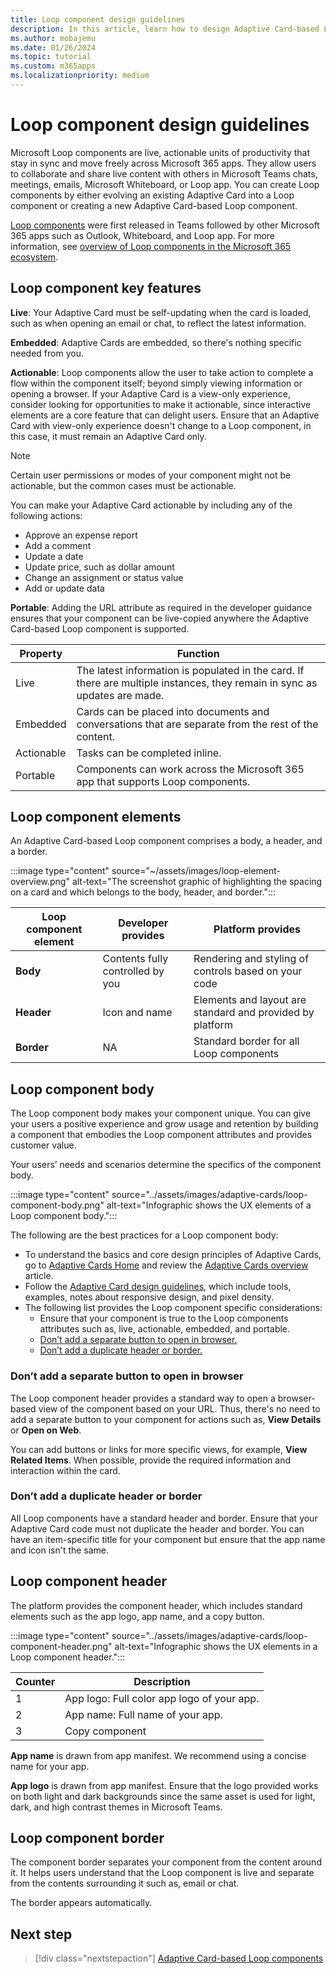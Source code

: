 ```yaml
---
title: Loop component design guidelines 
description: In this article, learn how to design Adaptive Card-based Loop components.
ms.author: mobajemu
ms.date: 01/26/2024
ms.topic: tutorial
ms.custom: m365apps
ms.localizationpriority: medium
---
```


# Loop component design guidelines

Microsoft Loop components are live, actionable units of productivity that stay in sync and move freely across Microsoft 365 apps. They allow users to collaborate and share live content with others in Microsoft Teams chats, meetings, emails, Microsoft Whiteboard, or Loop app. You can create Loop components by either evolving an existing Adaptive Card into a Loop component or creating a new Adaptive Card-based Loop component.

[Loop components](https://support.microsoft.com/office/first-things-to-know-about-loop-components-in-microsoft-teams-ee2a584b-5785-4dd6-8a2d-956131a29c81) were first released in Teams followed by other Microsoft 365 apps such as Outlook, Whiteboard, and Loop app. For more information, see [overview of Loop components in the Microsoft 365 ecosystem](/microsoft-365/loop/loop-components-teams).

## Loop component key features

**Live**: Your Adaptive Card must be self-updating when the card is loaded, such as when opening an email or chat, to reflect the latest information.

**Embedded**: Adaptive Cards are embedded, so there's nothing specific needed from you.

**Actionable**: Loop components allow the user to take action to complete a flow within the component itself; beyond simply viewing information or opening a browser. If your Adaptive Card is a view-only experience, consider looking for opportunities to make it actionable, since interactive elements are a core feature that can delight users. Ensure that an Adaptive Card with view-only experience doesn't change to a Loop component, in this case, it must remain an Adaptive Card only.

   > [!NOTE]
   > Certain user permissions or modes of your component might not be actionable, but the common cases must be actionable.

You can make your Adaptive Card actionable by including any of the following actions:

* Approve an expense report
* Add a comment
* Update a date
* Update price, such as dollar amount
* Change an assignment or status value
* Add or update data

**Portable**: Adding the URL attribute as required in the developer guidance ensures that your component can be live-copied anywhere the Adaptive Card-based Loop component is supported.

|Property|Function|
|---|---|
|Live| The latest information is populated in the card. If there are multiple instances, they remain in sync as updates are made. |
|Embedded |  Cards can be placed into documents and conversations that are separate from the rest of the content. |
| Actionable | Tasks can be completed inline. |
| Portable | Components can work across the Microsoft 365 app that supports Loop components. |

## Loop component elements

An Adaptive Card-based Loop component comprises a body, a header, and a border.

:::image type="content" source="~/assets/images/loop-element-overview.png" alt-text="The screenshot graphic of highlighting the spacing on a card and which belongs to the body, header, and border.":::

|Loop component element  |Developer provides  |Platform provides  |
|---------|---------|---------|
|**Body**    | Contents fully controlled by you | Rendering and styling of controls based on your code        |
| **Header**   |  Icon and name   | Elements and layout are standard and provided by platform       |
|**Border**     |     NA    | Standard border for all Loop components      |

## Loop component body

The Loop component body makes your component unique. You can give your users a positive experience and grow usage and retention by building a component that embodies the Loop component attributes and provides customer value.

Your users’ needs and scenarios determine the specifics of the component body.

:::image type="content" source="../assets/images/adaptive-cards/loop-component-body.png" alt-text="Infographic shows the UX elements of a Loop component body.":::

The following are the best practices for a Loop component body:

* To understand the basics and core design principles of Adaptive Cards, go to [Adaptive Cards Home](https://adaptivecards.io) and review the [Adaptive Cards overview](/adaptive-cards/) article.
* Follow the [Adaptive Card design guidelines](../task-modules-and-cards/cards/design-effective-cards.md), which include tools, examples, notes about responsive design, and pixel density.
* The following list provides the Loop component specific considerations:
  * Ensure that your component is true to the Loop components attributes such as, live, actionable, embedded, and portable.
  * [Don’t add a separate button to open in browser.](#dont-add-a-separate-button-to-open-in-browser)
  * [Don’t add a duplicate header or border.](#dont-add-a-duplicate-header-or-border)

### Don’t add a separate button to open in browser

The Loop component header provides a standard way to open a browser-based view of the component based on your URL. Thus, there's no need to add a separate button to your component for actions such as, **View Details** or **Open on Web**.

You can add buttons or links for more specific views, for example, **View Related Items**. When possible, provide the required information and interaction within the card.

### Don’t add a duplicate header or border

All Loop components have a standard header and border. Ensure that your Adaptive Card code must not duplicate the header and border. You can have an item-specific title for your component but ensure that the app name and icon isn't the same.

## Loop component header

The platform provides the component header, which includes standard elements such as the app logo, app name, and a copy button.

:::image type="content" source="../assets/images/adaptive-cards/loop-component-header.png" alt-text="Infographic shows the UX elements in a Loop component header.":::

|Counter  |Description  |
|---------|---------|
|1     |  App logo: Full color app logo of your app.       |
|2     |  App name: Full name of your app.       |
|3     |  Copy component      |

**App name** is drawn from app manifest. We recommend using a concise name for your app.

**App logo** is drawn from app manifest. Ensure that the logo provided works on both light and dark backgrounds since the same asset is used for light, dark, and high contrast themes in Microsoft Teams.

## Loop component border

The component border separates your component from the content around it. It helps users understand that the Loop component is live and separate from the contents surrounding it such as, email or chat.

The border appears automatically.

## Next step

> [!div class="nextstepaction"]
> [Adaptive Card-based Loop components](cards-loop-component.md)
